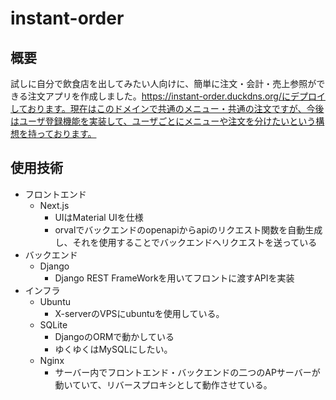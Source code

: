 # instant-order
## 概要
試しに自分で飲食店を出してみたい人向けに、簡単に注文・会計・売上参照ができる注文アプリを作成しました。https://instant-order.duckdns.org/にデプロイしております。現在はこのドメインで共通のメニュー・共通の注文ですが、今後はユーザ登録機能を実装して、ユーザごとにメニューや注文を分けたいという構想を持っております。

## 使用技術
- フロントエンド
  - Next.js
    - UIはMaterial UIを仕様
    - orvalでバックエンドのopenapiからapiのリクエスト関数を自動生成し、それを使用することでバックエンドへリクエストを送っている
- バックエンド
  - Django
    - Django REST FrameWorkを用いてフロントに渡すAPIを実装
- インフラ
  - Ubuntu
    - X-serverのVPSにubuntuを使用している。
  - SQLite
    - DjangoのORMで動かしている
    - ゆくゆくはMySQLにしたい。
  - Nginx
    - サーバー内でフロントエンド・バックエンドの二つのAPサーバーが動いていて、リバースプロキシとして動作させている。
